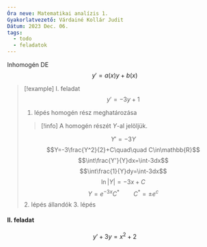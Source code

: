 ```yaml
---
Óra neve: Matematikai analízis 1.
Gyakorlatvezető: Várdainé Kollár Judit
Dátum: 2023 Dec. 06.
tags:
  - todo
  - feladatok
---
```

Inhomogén DE
$$y'=a(x)y+b(x)$$
> [!example] I. feladat
> $$y'=-3y+1$$
> 1. lépés homogén rész meghatározása
> 	> [!info]
> 	> A homogén részét $Y$-al jelöljük.
> 	
> 	$$Y'=-3Y$$
> 	$$Y=-3\frac{Y^2}{2}+C\quad\quad C\in\mathbb{R}$$
> 	$$\int\frac{Y'}{Y}dx=\int-3dx$$
> 	$$\int\frac{1}{Y}dy=\int-3dx$$
> 	$$\ln|Y|=-3x+C$$
> 	$$Y=e^{-3x}C^*\quad\quad C^*=\pm e^c$$
> 2. lépés állandók
> 3. lépés

#### II. feladat
$$y'+3y=x^2+2$$